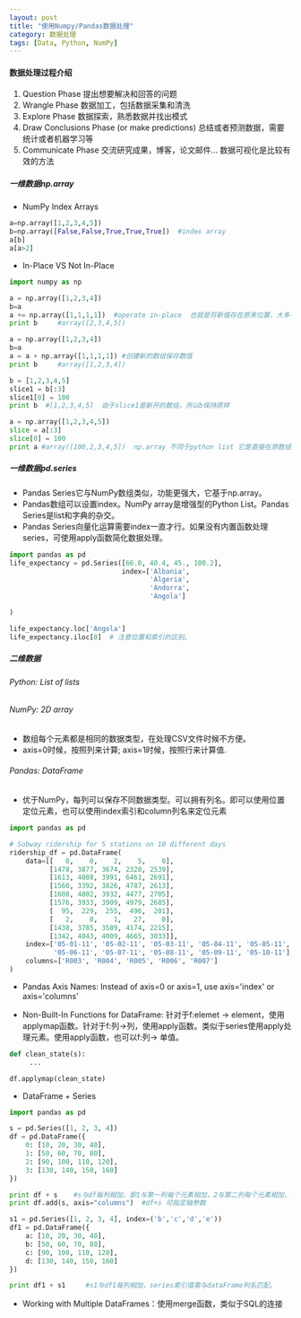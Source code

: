 ```yaml
---
layout: post
title: "使用Numpy/Pandas数据处理"
category: 数据处理
tags: [Data, Python, NumPy]
---
```


#### 数据处理过程介绍

1. Question Phase 提出想要解决和回答的问题
2. Wrangle Phase 数据加工，包括数据采集和清洗
3. Explore Phase 数据探索，熟悉数据并找出模式
4. Draw Conclusions Phase (or make predictions) 总结或者预测数据，需要统计或者机器学习等
5. Communicate Phase 交流研究成果，博客，论文邮件... 数据可视化是比较有效的方法


##### 一维数据np.array

+ NumPy Index Arrays

```Python
a=np.array([1,2,3,4,5])
b=np.array([False,False,True,True,True])  #index array
a[b]
a[a>2]
```
+ In-Place VS Not In-Place

```python
import numpy as np

a = np.array([1,2,3,4])
b=a
a += np.array([1,1,1,1])  #operate in-place  也就是将新值存在原来位置，大多不是operate in-place
print b     #array([2,3,4,5])

a = np.array([1,2,3,4])
b=a
a = a + np.array([1,1,1,1]) #创建新的数组保存数值
print b     #array([1,2,3,4])

b = [1,2,3,4,5]
slice1 = b[:3]
slice1[0] = 100
print b  #[1,2,3,4,5]  由于slice1是新开的数组，所以b保持原样

a = np.array([1,2,3,4,5])
slice = a[:3]
slice[0] = 100
print a #array([100,2,3,4,5])  np.array 不同于python list 它是直接在原数组操作，提高效率。切片时候多留意

```

##### 一维数据pd.series

+ Pandas Series它与NumPy数组类似，功能更强大，它基于np.array。
+ Pandas数组可以设置index。NumPy array是增强型的Python List。Pandas Series是list和字典的杂交。
+ Pandas Series向量化运算需要index一直才行。如果没有内置函数处理series，可使用apply函数简化数据处理。

```Python
import pandas as pd
life_expectancy = pd.Series([66.0, 40.4, 45., 100.2],
                            index=['Albania',
                                   'Algeria',
                                   'Andorra',
                                   'Angola']

)

life_expectancy.loc['Angola']
life_expectancy.iloc[0]  # 注意位置和索引的区别。

```



##### 二维数据

###### Python: List of lists
###### NumPy: 2D array
+ 数组每个元素都是相同的数据类型，在处理CSV文件时候不方便。
+ axis=0时候，按照列来计算; axis=1时候，按照行来计算值.

###### Pandas: DataFrame
+ 优于NumPy，每列可以保存不同数据类型。可以拥有列名。即可以使用位置定位元素，也可以使用index索引和column列名来定位元素

```python
import pandas as pd

# Subway ridership for 5 stations on 10 different days
ridership_df = pd.DataFrame(
    data=[[   0,    0,    2,    5,    0],
          [1478, 3877, 3674, 2328, 2539],
          [1613, 4088, 3991, 6461, 2691],
          [1560, 3392, 3826, 4787, 2613],
          [1608, 4802, 3932, 4477, 2705],
          [1576, 3933, 3909, 4979, 2685],
          [  95,  229,  255,  496,  201],
          [   2,    0,    1,   27,    0],
          [1438, 3785, 3589, 4174, 2215],
          [1342, 4043, 4009, 4665, 3033]],
    index=['05-01-11', '05-02-11', '05-03-11', '05-04-11', '05-05-11',
           '05-06-11', '05-07-11', '05-08-11', '05-09-11', '05-10-11'],
    columns=['R003', 'R004', 'R005', 'R006', 'R007']
)

```

+ Pandas Axis Names:
Instead of axis=0 or axis=1, use axis='index' or axis='columns'

+ Non-Built-In Functions for DataFrame: 针对于f:elemet -> element，使用applymap函数。针对于f:列->列，使用apply函数。类似于series使用apply处理元素。使用apply函数，也可以f:列-> 单值。

```python
def clean_state(s):
     ...

df.applymap(clean_state)

```

+ DataFrame + Series

```python
import pandas as pd

s = pd.Series([1, 2, 3, 4])
df = pd.DataFrame({
    0: [10, 20, 30, 40],
    1: [50, 60, 70, 80],
    2: [90, 100, 110, 120],
    3: [130, 140, 150, 160]
})

print df + s    #s与df每列相加，即1与第一列每个元素相加，2与第二列每个元素相加，以此类推。
print df.add(s, axis="columns")  #df+s 可指定轴参数

s1 = pd.Series([1, 2, 3, 4], index=('b','c','d','e'))
df1 = pd.DataFrame({
    a: [10, 20, 30, 40],
    b: [50, 60, 70, 80],
    c: [90, 100, 110, 120],
    d: [130, 140, 150, 160]
})

print df1 + s1     #s1与df1每列相加，series索引值需与dataFrame列名匹配。

```

+ Working with Multiple DataFrames：使用merge函数，类似于SQL的连接
